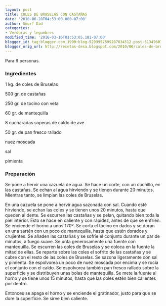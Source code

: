```yaml
---
layout: post
title: COLES DE BRUSELAS CON CASTAÑAS
date: '2010-06-28T04:53:00.000-07:00'
author: Smurf Dad
categories:
- Verduras y legumbres
modified_time: '2016-03-16T01:53:05.181-07:00'
blogger_id: tag:blogger.com,1999:blog-5299957599287034512.post-5134960764983584754
blogger_orig_url: http://recetas-desa.blogspot.com/2010/06/coles-de-bruselas-con-castanas.html
---
```


Para 6 personas.

<h3>Ingredientes</h3>
1 kg. de coles de Bruselas

500 gr. de castañas

250 gr. de tocino con veta

60 gr. de mantequilla

8 cucharadas soperas de caldo de ave

50 gr. de pan fresco rallado

nuez moscada

sal

pimienta

<h3>Preparación</h3>
Se pone a hervir una cazuela de agua. Se hace un corte, con un cuchillo, en las castañas. Se echan al agua hirviendo y se tienen durante 20 minutos. Mientras tanto, se limpian las coles de Bruselas.



En una cazuela se pone a hervir agua sazonada con sal. Cuando esté hirviendo, se echan las coles y se tienen unos 20 minutos, hasta que queden al dente. Se escurren las castañas y se pelan, quitando bien toda la piel interior. Esto se hace en caliente y con rapidez, antes de que se enfríen. Se enciende el horno a unos 170º. Se corta el tocino en dados y se doran en una sartén con un poco de mantequilla, hasta que estén dorados y crujientes. Se añaden las castañas y se sofríe el conjunto durante un par de minutos, a fuego suave. Se unta generosamente una fuente con mantequilla. Se escurren las coles de Bruselas y se coloca en la fuente la mitad de ellas. Se reparte sobre las coles el sofrito de las castañas y se cubre con el resto de las coles de Bruselas. Se sazona ligeramente con sal y pimienta. Se espolvorea un poco de nuez moscada por encima y se rocía el conjunto con el caldo. Se espolvorea también pan fresco rallado sobre la superficie y se distribuyen unas bolas de mantequilla. Se mete la fuente al horno y se tiene unos 15 minutos, hasta que las coles estén bien calientes por dentro.



Entonces se apaga el horno y se enciende el gratinador, justo para que se dore la superficie. Se sirve bien caliente.